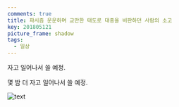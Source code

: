 ```yaml
---
comments: true
title: 파시즘 운운하며 교만한 태도로 대중을 비판하던 사람의 소고
key: 201805121
picture_frame: shadow
tags:
  - 일상
---
```


자고 일어나서 쓸 예정.

<!--more-->

몇 밤 더 자고 일어나서 쓸 예정.

![text](https://raw.githubusercontent.com/q0115643/my_blog/master/assets/images/public-criticism/public-criticism.png)

